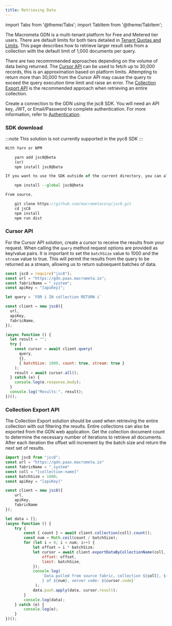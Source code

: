 ```yaml
---
title: Retrieving Data
---
```


import Tabs from '@theme/Tabs';
import TabItem from '@theme/TabItem';

The Macrometa GDN is a multi-tenant platform for Free and Metered tier users. There are default limits for both tiers detailed in [Tenant Quotas and Limits](../references/quotas.md). This page describes how to retrieve larger result sets from a collection with the default limit of 1,000 documents per query.

There are two recommmended approaches depending on the volume of data being returned. The [Cursor API](https://macrometa.com/docs/api#/operations/createQueryCursor) can be used to fetch up to 30,000 records, this is an approximation based on platform limits. Attempting to return more than 30,000 from the Cursor API may cause the query to exceed the query execution time limit and raise an error. The [Collection Export API](https://macrometa.com/docs/api#/operations/ExportCollectionData) is the recommended approach when retrieving an entire collection.

Create a connection to the GDN using the jsc8 SDK. You will need an API key, JWT, or Email/Password to complete authentication. For more information, refer to [Authentication](../authentication.md).

### SDK download

:::note
This solution is not currently supported in the pyc8 SDK
:::

<Tabs groupId="operating-systems">
<TabItem value="js" label="Javascript">

```js
With Yarn or NPM

    yarn add jsc8@beta
    (or)
    npm install jsc8@beta

If you want to use the SDK outside of the current directory, you can also install it globally using the `--global` flag:

    npm install --global jsc8@beta

From source,

    git clone https://github.com/macrometacorp/jsc8.git
    cd jsC8
    npm install
    npm run dist
```
</TabItem>
</Tabs>


### Cursor API

For the Cursor API solution, create a cursor to receive the results from your request. When calling the `query` method request options are provided as key/value pairs. It is important to set the `batchSize` value to 1000 and the `stream` value to true. This will permit the results from the query to be returned as a stream, allowing us to return subsequent batches of data.

<Tabs groupId="operating-systems">
<TabItem value="js" label="Javascript">

```js
const jsc8 = require("jsc8");
const url = "https://gdn.paas.macrometa.io";
const fabricName = "_system";
const apiKey = "[apiKey]";

let query = `FOR i IN collection RETURN i`

const client = new jsc8({
  url,
  apiKey,
  fabricName,
});

(async function () {
  let result = "";
  try {
    const cursor = await client.query(
      query,
      {},
      { batchSize: 1000, count: true, stream: true }
    );
    result = await cursor.all();
  } catch (e) {
    console.log(e.response.body);
  }
  console.log("Results:", result);
})();
```

</TabItem>
</Tabs>

### Collection Export API

The Collection Export solution should be used when retrieving the entire collection with out filtering the results. Entire collections can also be exported from the GDN web application. Get the collection document count to determine the necessary number of iterations to retrieve all documents. After each iteration the offset will increment by the batch size and return the next set of results.

<Tabs groupId="operating-systems">
<TabItem value="js" label="Javascript">

```js
import jsc8 from "jsc8";
const url = "https://gdn.paas.macrometa.io"
const fabricName = "_system"
const coll = "[collection-name]"
const batchSize = 1000;
const apiKey = "[apiKey]"

const client = new jsc8({
    url,
    apiKey,
    fabricName
});

let data = [];
(async function () {
    try {
        const { count } = await client.collection(coll).count();
        const num = Math.ceil(count / batchSize);
        for (let i = 0; i < num; i++) {
            let offset = i * batchSize;
            let cursor = await client.exportDataByCollectionName(coll, {
                offset: offset,
                limit: batchSize,
            });
            console.log(
                `Data pulled from source fabric, collection ${coll}, ${i + 1
                } of ${num}, server code: ${cursor.code}`
             );
            data.push.apply(data, cursor.result);
        }
        console.log(data);
    } catch (e) {
        console.log(e);
    }
})();
```

</TabItem>
</Tabs>
